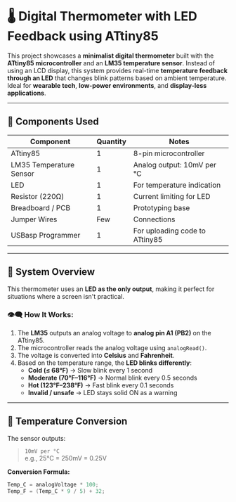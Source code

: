 # 🌡️ Digital Thermometer with LED Feedback using ATtiny85

This project showcases a **minimalist digital thermometer** built with the **ATtiny85 microcontroller** and an **LM35 temperature sensor**. Instead of using an LCD display, this system provides real-time **temperature feedback through an LED** that changes blink patterns based on ambient temperature. Ideal for **wearable tech**, **low-power environments**, and **display-less applications**.

---

## 🔧 Components Used

| Component         | Quantity | Notes                                |
|------------------|----------|--------------------------------------|
| ATtiny85          | 1        | 8-pin microcontroller                |
| LM35 Temperature Sensor | 1        | Analog output: 10mV per °C          |
| LED               | 1        | For temperature indication           |
| Resistor (220Ω)   | 1        | Current limiting for LED             |
| Breadboard / PCB  | 1        | Prototyping base                     |
| Jumper Wires      | Few      | Connections                          |
| USBasp Programmer | 1        | For uploading code to ATtiny85       |

---

## 🧠 System Overview

This thermometer uses an **LED as the only output**, making it perfect for situations where a screen isn't practical.

### 👁️‍🗨️ How It Works:

1. The **LM35** outputs an analog voltage to **analog pin A1 (PB2)** on the ATtiny85.
2. The microcontroller reads the analog voltage using `analogRead()`.
3. The voltage is converted into **Celsius** and **Fahrenheit**.
4. Based on the temperature range, the **LED blinks differently**:
   - **Cold (≤ 68°F)** → Slow blink every 1 second
   - **Moderate (70°F–116°F)** → Normal blink every 0.5 seconds
   - **Hot (123°F–238°F)** → Fast blink every 0.1 seconds
   - **Invalid / unsafe** → LED stays solid ON as a warning

---

## 📐 Temperature Conversion

The sensor outputs:  
> `10mV per °C`  
> e.g., 25°C = 250mV = 0.25V

**Conversion Formula:**

```c
Temp_C = analogVoltage * 100;
Temp_F = (Temp_C * 9 / 5) + 32;

